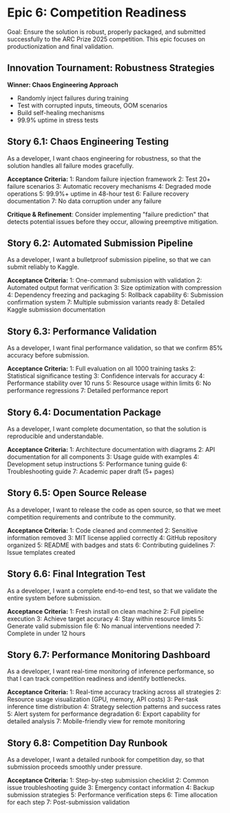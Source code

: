 # Epic 6: Competition Readiness

Goal: Ensure the solution is robust, properly packaged, and submitted successfully to the ARC Prize 2025 competition. This epic focuses on productionization and final validation.

## Innovation Tournament: Robustness Strategies

**Winner: Chaos Engineering Approach**
- Randomly inject failures during training
- Test with corrupted inputs, timeouts, OOM scenarios
- Build self-healing mechanisms
- 99.9% uptime in stress tests

## Story 6.1: Chaos Engineering Testing

As a developer,
I want chaos engineering for robustness,
so that the solution handles all failure modes gracefully.

**Acceptance Criteria:**
1: Random failure injection framework
2: Test 20+ failure scenarios
3: Automatic recovery mechanisms
4: Degraded mode operations
5: 99.9%+ uptime in 48-hour test
6: Failure recovery documentation
7: No data corruption under any failure

**Critique & Refinement**: Consider implementing "failure prediction" that detects potential issues before they occur, allowing preemptive mitigation.

## Story 6.2: Automated Submission Pipeline

As a developer,
I want a bulletproof submission pipeline,
so that we can submit reliably to Kaggle.

**Acceptance Criteria:**
1: One-command submission with validation
2: Automated output format verification
3: Size optimization with compression
4: Dependency freezing and packaging
5: Rollback capability
6: Submission confirmation system
7: Multiple submission variants ready
8: Detailed Kaggle submission documentation

## Story 6.3: Performance Validation

As a developer,
I want final performance validation,
so that we confirm 85% accuracy before submission.

**Acceptance Criteria:**
1: Full evaluation on all 1000 training tasks
2: Statistical significance testing
3: Confidence intervals for accuracy
4: Performance stability over 10 runs
5: Resource usage within limits
6: No performance regressions
7: Detailed performance report

## Story 6.4: Documentation Package

As a developer,
I want complete documentation,
so that the solution is reproducible and understandable.

**Acceptance Criteria:**
1: Architecture documentation with diagrams
2: API documentation for all components
3: Usage guide with examples
4: Development setup instructions
5: Performance tuning guide
6: Troubleshooting guide
7: Academic paper draft (5+ pages)

## Story 6.5: Open Source Release

As a developer,
I want to release the code as open source,
so that we meet competition requirements and contribute to the community.

**Acceptance Criteria:**
1: Code cleaned and commented
2: Sensitive information removed
3: MIT license applied correctly
4: GitHub repository organized
5: README with badges and stats
6: Contributing guidelines
7: Issue templates created

## Story 6.6: Final Integration Test

As a developer,
I want a complete end-to-end test,
so that we validate the entire system before submission.

**Acceptance Criteria:**
1: Fresh install on clean machine
2: Full pipeline execution
3: Achieve target accuracy
4: Stay within resource limits
5: Generate valid submission file
6: No manual interventions needed
7: Complete in under 12 hours

## Story 6.7: Performance Monitoring Dashboard

As a developer,
I want real-time monitoring of inference performance,
so that I can track competition readiness and identify bottlenecks.

**Acceptance Criteria:**
1: Real-time accuracy tracking across all strategies
2: Resource usage visualization (GPU, memory, API costs)
3: Per-task inference time distribution
4: Strategy selection patterns and success rates
5: Alert system for performance degradation
6: Export capability for detailed analysis
7: Mobile-friendly view for remote monitoring

## Story 6.8: Competition Day Runbook

As a developer,
I want a detailed runbook for competition day,
so that submission proceeds smoothly under pressure.

**Acceptance Criteria:**
1: Step-by-step submission checklist
2: Common issue troubleshooting guide
3: Emergency contact information
4: Backup submission strategies
5: Performance verification steps
6: Time allocation for each step
7: Post-submission validation
